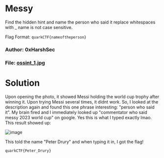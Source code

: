Messy
=

Find the hidden hint and name the person who said it replace whitespaces with _ name is not case sensitive.

Flag Format: `quarkCTF{nameoftheperson}`

### Author: 0xHarshSec

### File: [ossint_1.jpg](./ossint_1.jpg)

Solution
=

Upon opening the photo, it showed Messi holding the world cup trophy after winning it. Upon trying Messi several times, it didnt work. So, I looked at the description again and found this one phrase interesting: "person who said it". My brain fired and I immediately looked up "commentator who said messy 2023 world cup" on google. Yes this is what I typed exactly lmao. This result showed up:

![image](https://github.com/Apzyte-Gamer/hack-Envision-2024/assets/71684682/8b5daa7e-f5ec-45fc-b993-424f254092de)

This told the name "Peter Drury" and when typing it in, I got the flag!

`quarkCTF{Peter_Drury}`
